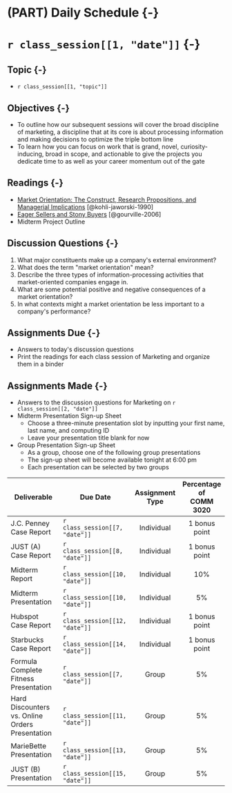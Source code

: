 # (PART) Daily Schedule {-}

# `r class_session[[1, "date"]]` {-}

## Topic {-}

- `r class_session[[1, "topic"]]`

## Objectives {-}

- To outline how our subsequent sessions will cover the broad discipline of
marketing, a discipline that at its core is about processing information and
making decisions to optimize the triple bottom line  
- To learn how you can focus on work that is grand, novel, curiosity-inducing,
broad in scope, and actionable to give the projects you dedicate time to as well
as your career momentum out of the gate

## Readings {-}

- [Market Orientation: The Construct, Research Propositions, and Managerial
Implications][kohli-jaworski-1990] [@kohli-jaworski-1990]  
- [Eager Sellers and Stony Buyers][gourville-2006] [@gourville-2006]  
- Midterm Project Outline

## Discussion Questions {-}

1. What major constituents make up a company's external environment?  
2. What does the term "market orientation" mean?  
3. Describe the three types of information-processing activities that
market-oriented companies engage in.
4. What are some potential positive and negative consequences of a market
orientation?
5. In what contexts might a market orientation be less important to a company's
performance?

## Assignments Due {-}

- Answers to today's discussion questions
- Print the readings for each class session of Marketing and organize them in a
binder

## Assignments Made {-}

- Answers to the discussion questions for Marketing on `r class_session[[2,
"date"]]`
- Midterm Presentation Sign-up Sheet
    - Choose a three-minute presentation slot by inputting your first name, last
    name, and computing ID
    - Leave your presentation title blank for now
- Group Presentation Sign-up Sheet
    - As a group, choose one of the following group presentations
    - The sign-up sheet will become available tonight at 6:00 pm 
    - Each presentation can be selected by two groups

Deliverable | Due Date | Assignment<br>Type | Percentage of<br>COMM 3020
------------------------- | --------------------- | :----------: | :--------------:
J.C. Penney Case Report                         | `r class_session[[7, "date"]]`  | Individual | 1 bonus point
JUST (A) Case Report                            | `r class_session[[8, "date"]]`  | Individual | 1 bonus point
Midterm Report                                  | `r class_session[[10, "date"]]` | Individual | 10%
Midterm Presentation                            | `r class_session[[10, "date"]]` | Individual | 5%
Hubspot Case Report                             | `r class_session[[12, "date"]]` | Individual | 1 bonus point
Starbucks Case Report                           | `r class_session[[14, "date"]]` | Individual | 1 bonus point
Formula Complete Fitness Presentation           | `r class_session[[7, "date"]]`  | Group      | 5%
Hard Discounters vs. Online Orders Presentation | `r class_session[[11, "date"]]` | Group      | 5%
MarieBette Presentation                         | `r class_session[[13, "date"]]` | Group      | 5%
JUST (B) Presentation                           | `r class_session[[15, "date"]]` | Group      | 5%

[gourville-2006]: http://proxy01.its.virginia.edu/login?url=http://search.ebscohost.com/login.aspx?direct=true&db=bth&AN=20773214&site=ehost-live&scope=site
[haywood-farmer-2008]: https://www.iveycases.com/media/16122/intro-note-to-case-method.pdf
[kohli-jaworski-1990]: http://proxy01.its.virginia.edu/login?url=http://search.ebscohost.com/login.aspx?direct=true&db=bth&AN=9602205182&site=ehost-live&scope=site
[midterm presentation sign-up sheet]: https://docs.google.com/spreadsheets/d/1tHpsFOYOo0Ekn4oiSvktXoIWJCkglN4He41cbX-N4NA/edit?usp=sharing